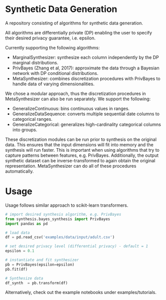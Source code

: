 # Synthetic Data Generation
A repository consisting of algorithms for synthetic data generation. 

All algorithms are differentially private (DP) enabling the user to specify their desired privacy guarantee, i.e. epsilon.

Currently supporting the following algorithms:
- MarginalSynthesizer: synthesize each column independently by the DP marginal distributions.
- PrivBayes (Zhang et al, 2017): approximate the data through a Bayesian network with DP conditional distributions.
- MetaSynthesizer: combines discretization procedures with PrivBayes to handle data of varying dimensionalities.

We chose a modular approach, thus the discretization procedures in MetaSynthesizer can also be run separately. We support the following:
- GeneralizeContinuous: bins continuous values in ranges.
- GeneralizeDataSequence: converts multiple sequential date columns to categorical ranges.
- GeneralizeCategorical: generalizes high-cardinality categorical columns into groups.

These discretization modules can be run prior to synthesis on the original data. This ensures that the input dimensions will fit into memory and the synthesis will run faster. This is important when using algorithms that try to capture patterns between features, e.g. PrivBayes. Additionally, the output synthetic dataset can be inverse-transformed to again obtain the original representation. MetaSynthesizer can do all of these procedures automatically.
	
# Usage
Usage follows similar approach to scikit-learn transformers. 

```python
# import desired synthesis algorithm, e.g. PrivBayes
from synthesis.bayes_synthesis import PrivBayes
import pandas as pd

# load data
df = pd.read_csv('examples/data/input/adult.csv')

# set desired privacy level (differential privacy) - default = 1
epsilon = 0.1

# instantiate and fit synthesizer
pb = PrivBayes(epsilon=epsilon)
pb.fit(df)

# Synthesize data
df_synth  = pb.transform(df)
```

Alternatively, check out the example notebooks under examples/tutorials.

